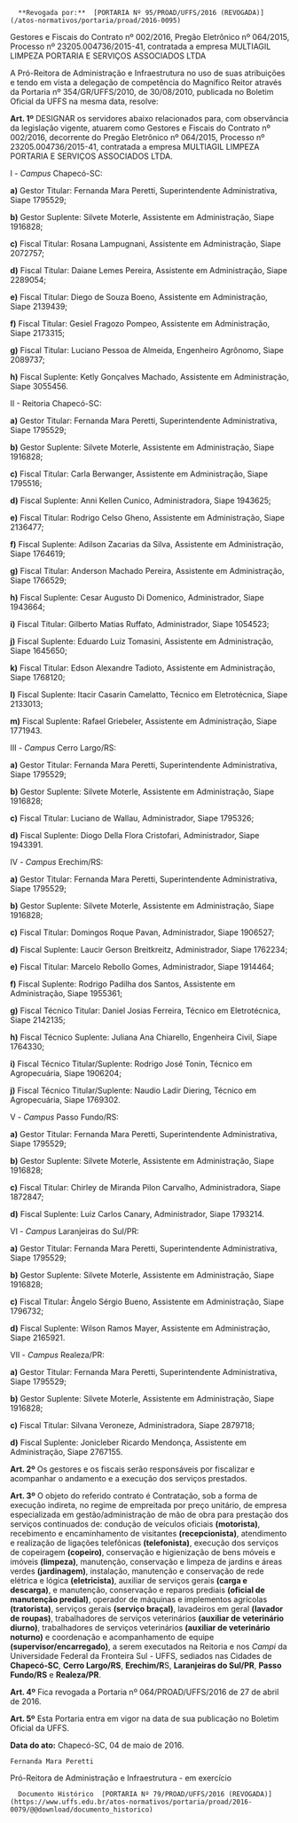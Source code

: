      **Revogada por:**  [PORTARIA Nº 95/PROAD/UFFS/2016 (REVOGADA)](/atos-normativos/portaria/proad/2016-0095) 

   Gestores e Fiscais do Contrato nº 002/2016, Pregão Eletrônico nº 064/2015, Processo nº 23205.004736/2015-41, contratada a empresa MULTIAGIL LIMPEZA PORTARIA E SERVIÇOS ASSOCIADOS LTDA  

A Pró-Reitora de Administração e Infraestrutura no uso de suas atribuições e tendo em vista a delegação de competência do Magnífico Reitor através da Portaria nº 354/GR/UFFS/2010, de 30/08/2010, publicada no Boletim Oficial da UFFS na mesma data, resolve:

 **Art. 1º** DESIGNAR os servidores abaixo relacionados para, com observância da legislação vigente, atuarem como Gestores e Fiscais do Contrato nº 002/2016, decorrente do Pregão Eletrônico nº 064/2015, Processo nº 23205.004736/2015-41, contratada a empresa MULTIAGIL LIMPEZA PORTARIA E SERVIÇOS ASSOCIADOS LTDA.

 I - *Campus* Chapecó-SC:

 **a)** Gestor Titular: Fernanda Mara Peretti, Superintendente Administrativa, Siape 1795529;

 **b)** Gestor Suplente: Silvete Moterle, Assistente em Administração, Siape 1916828;

 **c)** Fiscal Titular: Rosana Lampugnani, Assistente em Administração, Siape 2072757;

 **d)** Fiscal Titular: Daiane Lemes Pereira, Assistente em Administração, Siape 2289054;

 **e)** Fiscal Titular: Diego de Souza Boeno, Assistente em Administração, Siape 2139439;

 **f)** Fiscal Titular: Gesiel Fragozo Pompeo, Assistente em Administração, Siape 2173315;

 **g)** Fiscal Titular: Luciano Pessoa de Almeida, Engenheiro Agrônomo, Siape 2089737;

 **h)** Fiscal Suplente: Ketly Gonçalves Machado, Assistente em Administração, Siape 3055456.

 II - Reitoria Chapecó-SC:

 **a)** Gestor Titular: Fernanda Mara Peretti, Superintendente Administrativa, Siape 1795529;

 **b)** Gestor Suplente: Silvete Moterle, Assistente em Administração, Siape 1916828;

 **c)** Fiscal Titular: Carla Berwanger, Assistente em Administração, Siape 1795516;

 **d)** Fiscal Suplente: Anni Kellen Cunico, Administradora, Siape 1943625;

 **e)** Fiscal Titular: Rodrigo Celso Gheno, Assistente em Administração, Siape 2136477;

 **f)** Fiscal Suplente: Adilson Zacarias da Silva, Assistente em Administração, Siape 1764619;

 **g)** Fiscal Titular: Anderson Machado Pereira, Assistente em Administração, Siape 1766529;

 **h)** Fiscal Suplente: Cesar Augusto Di Domenico, Administrador, Siape 1943664;

 **i)** Fiscal Titular: Gilberto Matias Ruffato, Administrador, Siape 1054523;

 **j)** Fiscal Suplente: Eduardo Luiz Tomasini, Assistente em Administração, Siape 1645650;

 **k)** Fiscal Titular: Edson Alexandre Tadioto, Assistente em Administração, Siape 1768120;

 **l)** Fiscal Suplente: Itacir Casarin Camelatto, Técnico em Eletrotécnica, Siape 2133013;

 **m)** Fiscal Suplente: Rafael Griebeler, Assistente em Administração, Siape 1771943.

 III - *Campus* Cerro Largo/RS:

 **a)** Gestor Titular: Fernanda Mara Peretti, Superintendente Administrativa, Siape 1795529;

 **b)** Gestor Suplente: Silvete Moterle, Assistente em Administração, Siape 1916828;

 **c)** Fiscal Titular: Luciano de Wallau, Administrador, Siape 1795326;

 **d)** Fiscal Suplente: Diogo Della Flora Cristofari, Administrador, Siape 1943391.

 IV - *Campus* Erechim/RS:

 **a)** Gestor Titular: Fernanda Mara Peretti, Superintendente Administrativa, Siape 1795529;

 **b)** Gestor Suplente: Silvete Moterle, Assistente em Administração, Siape 1916828;

 **c)** Fiscal Titular: Domingos Roque Pavan, Administrador, Siape 1906527;

 **d)** Fiscal Suplente: Laucir Gerson Breitkreitz, Administrador, Siape 1762234;

 **e)** Fiscal Titular: Marcelo Rebollo Gomes, Administrador, Siape 1914464;

 **f)** Fiscal Suplente: Rodrigo Padilha dos Santos, Assistente em Administração, Siape 1955361;

 **g)** Fiscal Técnico Titular: Daniel Josias Ferreira, Técnico em Eletrotécnica, Siape 2142135;

 **h)** Fiscal Técnico Suplente: Juliana Ana Chiarello, Engenheira Civil, Siape 1764330;

 **i)** Fiscal Técnico Titular/Suplente: Rodrigo José Tonin, Técnico em Agropecuária, Siape 1906204;

 **j)** Fiscal Técnico Titular/Suplente: Naudio Ladir Diering, Técnico em Agropecuária, Siape 1769302.

 V - *Campus* Passo Fundo/RS:

 **a)** Gestor Titular: Fernanda Mara Peretti, Superintendente Administrativa, Siape 1795529;

 **b)** Gestor Suplente: Silvete Moterle, Assistente em Administração, Siape 1916828;

 **c)** Fiscal Titular: Chirley de Miranda Pilon Carvalho, Administradora, Siape 1872847;

 **d)** Fiscal Suplente: Luiz Carlos Canary, Administrador, Siape 1793214.

 VI - *Campus* Laranjeiras do Sul/PR:

 **a)** Gestor Titular: Fernanda Mara Peretti, Superintendente Administrativa, Siape 1795529;

 **b)** Gestor Suplente: Silvete Moterle, Assistente em Administração, Siape 1916828;

 **c)** Fiscal Titular: Ângelo Sérgio Bueno, Assistente em Administração, Siape 1796732;

 **d)** Fiscal Suplente: Wilson Ramos Mayer, Assistente em Administração, Siape 2165921.

 VII - *Campus* Realeza/PR:

 **a)** Gestor Titular: Fernanda Mara Peretti, Superintendente Administrativa, Siape 1795529;

 **b)** Gestor Suplente: Silvete Moterle, Assistente em Administração, Siape 1916828;

 **c)** Fiscal Titular: Silvana Veroneze, Administradora, Siape 2879718;

 **d)** Fiscal Suplente: Jonicleber Ricardo Mendonça, Assistente em Administração, Siape 2767155.

 **Art. 2º** Os gestores e os fiscais serão responsáveis por fiscalizar e acompanhar o andamento e a execução dos serviços prestados.

 **Art. 3º** O objeto do referido contrato é Contratação, sob a forma de execução indireta, no regime de empreitada por preço unitário, de empresa especializada em gestão/administração de mão de obra para prestação dos serviços continuados de: condução de veículos oficiais **(motorista)**, recebimento e encaminhamento de visitantes **(recepcionista)**, atendimento e realização de ligações telefônicas **(telefonista)**, execução dos serviços de copeiragem **(copeiro)**, conservação e higienização de bens móveis e imóveis **(limpeza)**, manutenção, conservação e limpeza de jardins e áreas verdes **(jardinagem)**, instalação, manutenção e conservação de rede elétrica e lógica **(eletricista)**, auxiliar de serviços gerais **(carga e** **descarga)**, e manutenção, conservação e reparos prediais **(oficial de manutenção predial)**, operador de máquinas e implementos agrícolas **(tratorista)**, serviços gerais **(serviço braçal)**, lavadeiros em geral **(lavador de roupas)**, trabalhadores de serviços veterinários **(auxiliar de** **veterinário diurno)**, trabalhadores de serviços veterinários **(auxiliar de veterinário noturno)** e coordenação e acompanhamento de equipe **(supervisor/encarregado)**, a serem executados na Reitoria e nos *Campi* da Universidade Federal da Fronteira Sul - UFFS, sediados nas Cidades de **Chapecó-SC**, **Cerro Largo/RS**, **Erechim/R**S, **Laranjeiras do Sul/PR**, **Passo Fundo/RS** e **Realeza/PR**.

 **Art. 4º** Fica revogada a Portaria nº 064/PROAD/UFFS/2016 de 27 de abril de 2016.

 **Art. 5º** Esta Portaria entra em vigor na data de sua publicação no Boletim Oficial da UFFS.

  

   **Data do ato:** Chapecó-SC, 04 de maio de 2016.   
 

    Fernanda Mara Peretti   
 Pró-Reitora de Administração e Infraestrutura - em exercício 

      Documento Histórico  [PORTARIA Nº 79/PROAD/UFFS/2016 (REVOGADA)](https://www.uffs.edu.br/atos-normativos/portaria/proad/2016-0079/@@download/documento_historico)     
      